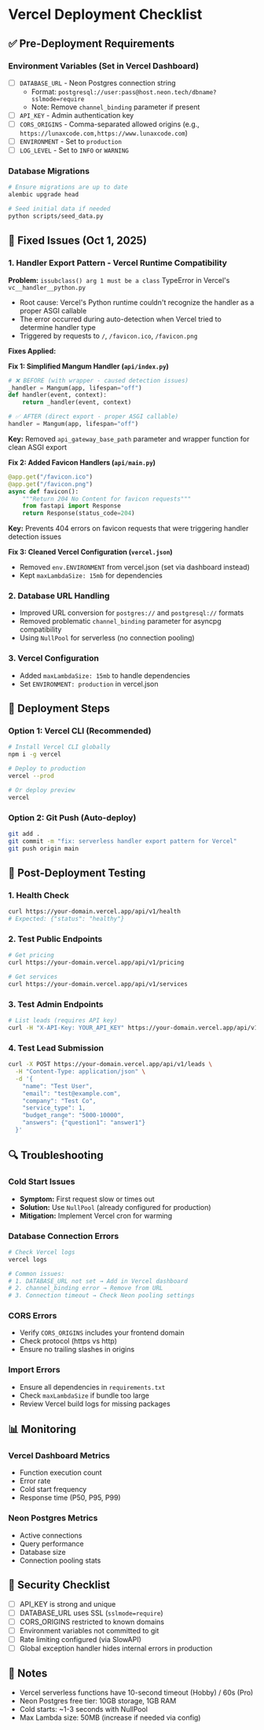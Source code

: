 # Vercel Deployment Checklist

## ✅ Pre-Deployment Requirements

### Environment Variables (Set in Vercel Dashboard)
- [ ] `DATABASE_URL` - Neon Postgres connection string
  - Format: `postgresql://user:pass@host.neon.tech/dbname?sslmode=require`
  - Note: Remove `channel_binding` parameter if present
- [ ] `API_KEY` - Admin authentication key
- [ ] `CORS_ORIGINS` - Comma-separated allowed origins (e.g., `https://lunaxcode.com,https://www.lunaxcode.com`)
- [ ] `ENVIRONMENT` - Set to `production`
- [ ] `LOG_LEVEL` - Set to `INFO` or `WARNING`

### Database Migrations
```bash
# Ensure migrations are up to date
alembic upgrade head

# Seed initial data if needed
python scripts/seed_data.py
```

## 🔧 Fixed Issues (Oct 1, 2025)

### 1. Handler Export Pattern - Vercel Runtime Compatibility
**Problem:** `issubclass() arg 1 must be a class` TypeError in Vercel's `vc__handler__python.py`
- Root cause: Vercel's Python runtime couldn't recognize the handler as a proper ASGI callable
- The error occurred during auto-detection when Vercel tried to determine handler type
- Triggered by requests to `/`, `/favicon.ico`, `/favicon.png`

**Fixes Applied:**

**Fix 1: Simplified Mangum Handler (`api/index.py`)**
```python
# ❌ BEFORE (with wrapper - caused detection issues)
_handler = Mangum(app, lifespan="off")
def handler(event, context):
    return _handler(event, context)

# ✅ AFTER (direct export - proper ASGI callable)
handler = Mangum(app, lifespan="off")
```
**Key:** Removed `api_gateway_base_path` parameter and wrapper function for clean ASGI export

**Fix 2: Added Favicon Handlers (`api/main.py`)**
```python
@app.get("/favicon.ico")
@app.get("/favicon.png")
async def favicon():
    """Return 204 No Content for favicon requests"""
    from fastapi import Response
    return Response(status_code=204)
```
**Key:** Prevents 404 errors on favicon requests that were triggering handler detection issues

**Fix 3: Cleaned Vercel Configuration (`vercel.json`)**
- Removed `env.ENVIRONMENT` from vercel.json (set via dashboard instead)
- Kept `maxLambdaSize: 15mb` for dependencies

### 2. Database URL Handling
- Improved URL conversion for `postgres://` and `postgresql://` formats
- Removed problematic `channel_binding` parameter for asyncpg compatibility
- Using `NullPool` for serverless (no connection pooling)

### 3. Vercel Configuration
- Added `maxLambdaSize: 15mb` to handle dependencies
- Set `ENVIRONMENT: production` in vercel.json

## 🚀 Deployment Steps

### Option 1: Vercel CLI (Recommended)
```bash
# Install Vercel CLI globally
npm i -g vercel

# Deploy to production
vercel --prod

# Or deploy preview
vercel
```

### Option 2: Git Push (Auto-deploy)
```bash
git add .
git commit -m "fix: serverless handler export pattern for Vercel"
git push origin main
```

## 🧪 Post-Deployment Testing

### 1. Health Check
```bash
curl https://your-domain.vercel.app/api/v1/health
# Expected: {"status": "healthy"}
```

### 2. Test Public Endpoints
```bash
# Get pricing
curl https://your-domain.vercel.app/api/v1/pricing

# Get services
curl https://your-domain.vercel.app/api/v1/services
```

### 3. Test Admin Endpoints
```bash
# List leads (requires API key)
curl -H "X-API-Key: YOUR_API_KEY" https://your-domain.vercel.app/api/v1/leads
```

### 4. Test Lead Submission
```bash
curl -X POST https://your-domain.vercel.app/api/v1/leads \
  -H "Content-Type: application/json" \
  -d '{
    "name": "Test User",
    "email": "test@example.com",
    "company": "Test Co",
    "service_type": 1,
    "budget_range": "5000-10000",
    "answers": {"question1": "answer1"}
  }'
```

## 🔍 Troubleshooting

### Cold Start Issues
- **Symptom:** First request slow or times out
- **Solution:** Use `NullPool` (already configured for production)
- **Mitigation:** Implement Vercel cron for warming

### Database Connection Errors
```bash
# Check Vercel logs
vercel logs

# Common issues:
# 1. DATABASE_URL not set → Add in Vercel dashboard
# 2. channel_binding error → Remove from URL
# 3. Connection timeout → Check Neon pooling settings
```

### CORS Errors
- Verify `CORS_ORIGINS` includes your frontend domain
- Check protocol (https vs http)
- Ensure no trailing slashes in origins

### Import Errors
- Ensure all dependencies in `requirements.txt`
- Check `maxLambdaSize` if bundle too large
- Review Vercel build logs for missing packages

## 📊 Monitoring

### Vercel Dashboard Metrics
- Function execution count
- Error rate
- Cold start frequency
- Response time (P50, P95, P99)

### Neon Postgres Metrics
- Active connections
- Query performance
- Database size
- Connection pooling stats

## 🔐 Security Checklist
- [ ] API_KEY is strong and unique
- [ ] DATABASE_URL uses SSL (`sslmode=require`)
- [ ] CORS_ORIGINS restricted to known domains
- [ ] Environment variables not committed to git
- [ ] Rate limiting configured (via SlowAPI)
- [ ] Global exception handler hides internal errors in production

## 📝 Notes
- Vercel serverless functions have 10-second timeout (Hobby) / 60s (Pro)
- Neon Postgres free tier: 10GB storage, 1GB RAM
- Cold starts: ~1-3 seconds with NullPool
- Max Lambda size: 50MB (increase if needed via config)

